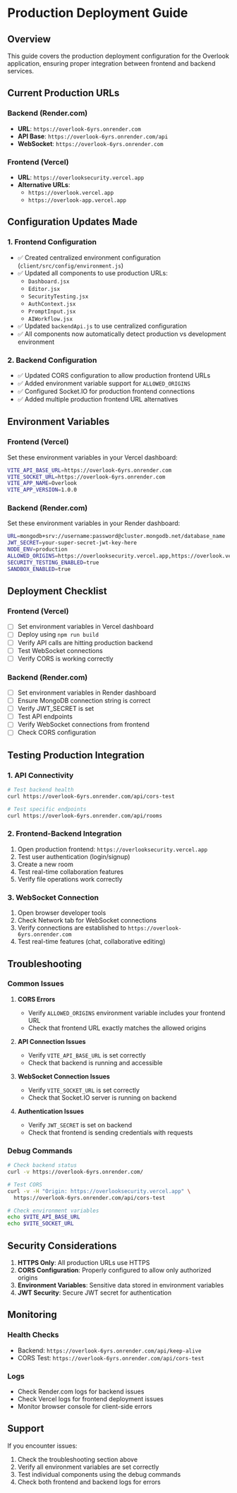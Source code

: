 # Production Deployment Guide

## Overview

This guide covers the production deployment configuration for the Overlook application, ensuring proper integration between frontend and backend services.

## Current Production URLs

### Backend (Render.com)

- **URL**: `https://overlook-6yrs.onrender.com`
- **API Base**: `https://overlook-6yrs.onrender.com/api`
- **WebSocket**: `https://overlook-6yrs.onrender.com`

### Frontend (Vercel)

- **URL**: `https://overlooksecurity.vercel.app`
- **Alternative URLs**:
  - `https://overlook.vercel.app`
  - `https://overlook-app.vercel.app`

## Configuration Updates Made

### 1. Frontend Configuration

- ✅ Created centralized environment configuration (`client/src/config/environment.js`)
- ✅ Updated all components to use production URLs:
  - `Dashboard.jsx`
  - `Editor.jsx`
  - `SecurityTesting.jsx`
  - `AuthContext.jsx`
  - `PromptInput.jsx`
  - `AIWorkflow.jsx`
- ✅ Updated `backendApi.js` to use centralized configuration
- ✅ All components now automatically detect production vs development environment

### 2. Backend Configuration

- ✅ Updated CORS configuration to allow production frontend URLs
- ✅ Added environment variable support for `ALLOWED_ORIGINS`
- ✅ Configured Socket.IO for production frontend connections
- ✅ Added multiple production frontend URL alternatives

## Environment Variables

### Frontend (Vercel)

Set these environment variables in your Vercel dashboard:

```bash
VITE_API_BASE_URL=https://overlook-6yrs.onrender.com
VITE_SOCKET_URL=https://overlook-6yrs.onrender.com
VITE_APP_NAME=Overlook
VITE_APP_VERSION=1.0.0
```

### Backend (Render.com)

Set these environment variables in your Render dashboard:

```bash
URL=mongodb+srv://username:password@cluster.mongodb.net/database_name
JWT_SECRET=your-super-secret-jwt-key-here
NODE_ENV=production
ALLOWED_ORIGINS=https://overlooksecurity.vercel.app,https://overlook.vercel.app,https://overlook-app.vercel.app
SECURITY_TESTING_ENABLED=true
SANDBOX_ENABLED=true
```

## Deployment Checklist

### Frontend (Vercel)

- [ ] Set environment variables in Vercel dashboard
- [ ] Deploy using `npm run build`
- [ ] Verify API calls are hitting production backend
- [ ] Test WebSocket connections
- [ ] Verify CORS is working correctly

### Backend (Render.com)

- [ ] Set environment variables in Render dashboard
- [ ] Ensure MongoDB connection string is correct
- [ ] Verify JWT_SECRET is set
- [ ] Test API endpoints
- [ ] Verify WebSocket connections from frontend
- [ ] Check CORS configuration

## Testing Production Integration

### 1. API Connectivity

```bash
# Test backend health
curl https://overlook-6yrs.onrender.com/api/cors-test

# Test specific endpoints
curl https://overlook-6yrs.onrender.com/api/rooms
```

### 2. Frontend-Backend Integration

1. Open production frontend: `https://overlooksecurity.vercel.app`
2. Test user authentication (login/signup)
3. Create a new room
4. Test real-time collaboration features
5. Verify file operations work correctly

### 3. WebSocket Connection

1. Open browser developer tools
2. Check Network tab for WebSocket connections
3. Verify connections are established to `https://overlook-6yrs.onrender.com`
4. Test real-time features (chat, collaborative editing)

## Troubleshooting

### Common Issues

1. **CORS Errors**

   - Verify `ALLOWED_ORIGINS` environment variable includes your frontend URL
   - Check that frontend URL exactly matches the allowed origins

2. **API Connection Issues**

   - Verify `VITE_API_BASE_URL` is set correctly
   - Check that backend is running and accessible

3. **WebSocket Connection Issues**

   - Verify `VITE_SOCKET_URL` is set correctly
   - Check that Socket.IO server is running on backend

4. **Authentication Issues**
   - Verify `JWT_SECRET` is set on backend
   - Check that frontend is sending credentials with requests

### Debug Commands

```bash
# Check backend status
curl -v https://overlook-6yrs.onrender.com/

# Test CORS
curl -v -H "Origin: https://overlooksecurity.vercel.app" \
  https://overlook-6yrs.onrender.com/api/cors-test

# Check environment variables
echo $VITE_API_BASE_URL
echo $VITE_SOCKET_URL
```

## Security Considerations

1. **HTTPS Only**: All production URLs use HTTPS
2. **CORS Configuration**: Properly configured to allow only authorized origins
3. **Environment Variables**: Sensitive data stored in environment variables
4. **JWT Security**: Secure JWT secret for authentication

## Monitoring

### Health Checks

- Backend: `https://overlook-6yrs.onrender.com/api/keep-alive`
- CORS Test: `https://overlook-6yrs.onrender.com/api/cors-test`

### Logs

- Check Render.com logs for backend issues
- Check Vercel logs for frontend deployment issues
- Monitor browser console for client-side errors

## Support

If you encounter issues:

1. Check the troubleshooting section above
2. Verify all environment variables are set correctly
3. Test individual components using the debug commands
4. Check both frontend and backend logs for errors
